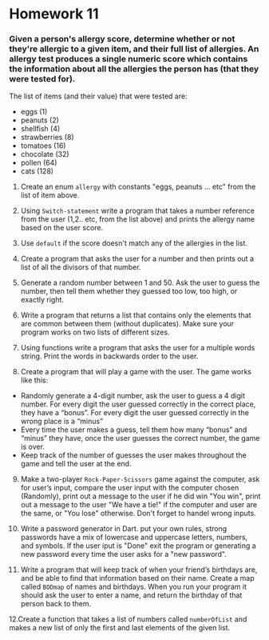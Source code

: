 # Homework 11

### Given a person's allergy score, determine whether or not they're allergic to a given item, and their full list of allergies. An allergy test produces a single numeric score which contains the information about all the allergies the person has (that they were tested for).

The list of items (and their value) that were tested are:

* eggs (1)
* peanuts (2)
* shellfish (4)
* strawberries (8)
* tomatoes (16)
* chocolate (32)
* pollen (64)
* cats (128)

1. Create an enum `allergy` with constants "eggs, peanuts ... etc" from the list of item above.

2. Using `Switch-statement` write a program that takes a number reference from the user (1,2.. etc, from the list above) and prints the allergy name based on the user score. 

3. Use `default` if the score doesn't match any of the allergies in the list.

4. Create a program that asks the user for a number and then prints out a list of all the divisors of that number.

5. Generate a random number between 1 and 50. Ask the user to guess the number, then tell them whether they guessed too low, too high, or exactly right.

6. Write a program that returns a list that contains only the elements that are common between them (without duplicates). Make sure your program works on two lists of different sizes.

7. Using functions write a program  that asks the user for a multiple words string. Print the words in backwards order to the user. 

8. Create a program that will play a game with the user. The game works like this:

* Randomly generate a 4-digit number, ask the user to guess a 4 digit number. 
For every digit the user guessed correctly in the correct place, they have a “bonus”. For every digit the user guessed correctly in the wrong place is a “minus”
* Every time the user makes a guess, tell them how many “bonus” and “minus” they have, once the user guesses the correct number, the game is over.
* Keep track of the number of guesses the user makes throughout the game and tell the user at the end.

9. Make a two-player `Rock-Paper-Scissors` game against the computer, ask for user’s input, compare the user input with the computer chosen (Randomly), print out a message to the user if he did win "You win", print out a message to the user "We have a tie!" if the computer and user are the same, or "You lose" otherwise. Don't forget to handel wrong inputs.

10. Write a password generator in Dart. put your own rules, strong passwords have a mix of lowercase and uppercase letters, numbers, and symbols. If the user iput is "Done" exit the program or generating a new password every time the user asks for a "new password".

11. Write a program that will keep track of when your friend’s birthdays are, and be able to find that information based on their name. Create a map called `BODmap` of names and birthdays. When you run your program it should ask the user to enter a name, and return the birthday of that person back to them.

12.Create a function that takes a list of numbers  called `numberOfList` and makes a new list of only the first and last elements of the given list.  
